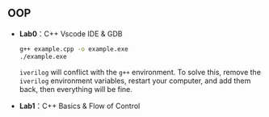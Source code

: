 ## OOP

- **Lab0**：C++ Vscode IDE & GDB
    ```bash
    g++ example.cpp -o example.exe
    ./example.exe
    ```
    `iverilog` will conflict with the `g++` environment. 
    To solve this, remove the `iverilog` environment variables, restart your computer, and add them back, then everything will be fine.

- **Lab1**：C++ Basics & Flow of Control




